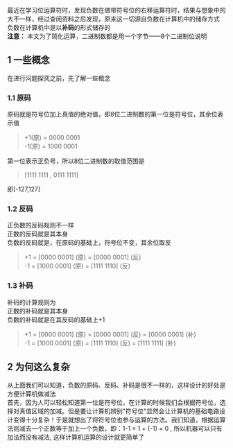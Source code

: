 最近在学习位运算符时，发现负数在做带符号位的右移运算符时，结果与想象中的大不一样，经过查阅资料之后发现，原来这一切源自负数在计算机中的储存方式<br>
负数在计算机中是以**补码**的形式储存的<br>
**注意：** 本文为了简化运算，二进制数都是用一个字节——8个二进制位说明
## 1 一些概念
在进行问题探究之前，先了解一些概念
### 1.1 原码
原码就是符号位加上真值的绝对值，即8位二进制数的第一位是符号位，其余位表示值
>+1(原) = 0000 0001<br>
>-1(原) = 1000 0001<br>

第一位表示正负号，所以8位二进制数的取值范围是
>[1111 1111 , 0111 1111]

即[-127,127]

### 1.2 反码
正负数的反码规则不一样<br>
正数的反码就是其本身<br>
负数的反码就是，在原码的基础上，符号位不变，其余位取反
>+1 = [0000 0001] (原) = [0000 0001] (反)<br>
>-1 = [1000 0001] (原) = [1111 1110] (反)

### 1.3 补码
补码的计算规则为<br>
正数的补码就是其本身<br>
负数的补码就是在其反码的基础上+1
>+1 = [0000 0001] (原) = [0000 0001] (反) = [0000 0001] (补)<br>
>-1 = [1000 0001] (原) = [1111 1110] (反) = [1111 1111] (补)
## 2 为何这么复杂
从上面我们可以知道，负数的原码、反码、补码是很不一样的，这样设计的好处是方便计算机做减法<br>
首先，因为人可以轻松知道第一位是符号位，在计算的时候我们会根据符号位，选择对真值区域的加减。但是要让计算机辨别"符号位"显然会让计算机的基础电路设计变得十分复杂！于是就想出了将符号位也参与运算的方法。我们知道，根据运算法则减去一个正数等于加上一个负数，即：1-1 = 1 + (-1) = 0 , 所以机器可以只有加法而没有减法, 这样计算机运算的设计就更简单了


